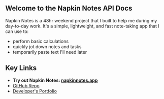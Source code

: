 ## Welcome to the Napkin Notes API Docs

Napkin Notes is a 48hr weekend project that I built to help me during my day-to-day work.
It's a simple, lightweight, and fast note-taking app that I can use to:

- perform basic calculations
- quickly jot down notes and tasks
- temporarily paste text I'll need later

## Key Links

- **Try out Napkin Notes: [napkinnotes.app](https://napkinnotes.app)**
- [GitHub Repo](https://github.com/thalida/napkinnotes)
- [Developer's Portfolio](https://thalida.com)
